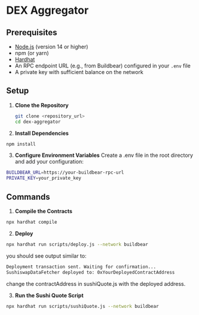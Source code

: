 # DEX Aggregator 

## Prerequisites

- [Node.js](https://nodejs.org/) (version 14 or higher)
- npm (or yarn)
- [Hardhat](https://hardhat.org/)
- An RPC endpoint URL (e.g., from Buildbear) configured in your `.env` file
- A private key with sufficient balance on the network

## Setup

1. **Clone the Repository**

   ```bash
   git clone <repository_url>
   cd dex-aggregator

2. **Install Dependencies**
  ```bash
  npm install
  ```

3. **Configure Environment Variables**
  Create a .env file in the root directory and add your configuration:
  ```bash
  BUILDBEAR_URL=https://your-buildbear-rpc-url
  PRIVATE_KEY=your_private_key
  ```

## Commands

1. **Compile the Contracts**
  ```bash
  npx hardhat compile
  ```

2. **Deploy**
  ```bash
 npx hardhat run scripts/deploy.js --network buildbear
 ```

 you should see output similar to:
  ```bash
  Deployment transaction sent. Waiting for confirmation...
  SushiswapDataFetcher deployed to: 0xYourDeployedContractAddress
  ```

  change the contractAddress in sushiQuote.js with the deployed address.

3. **Run the Sushi Quote Script**
  ```bash
  npx hardhat run scripts/sushiQuote.js --network buildbear
  ```
